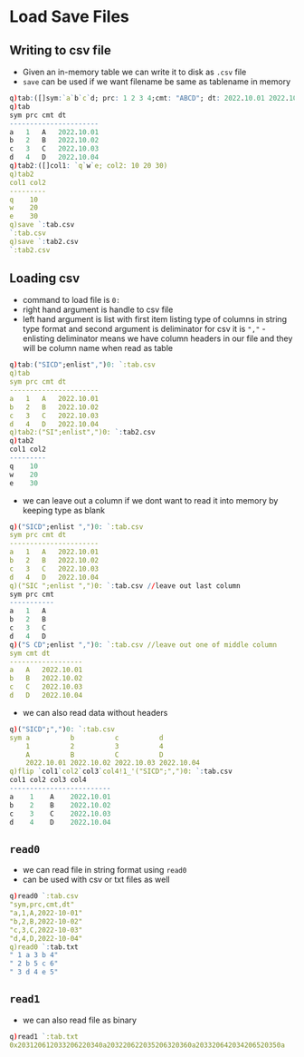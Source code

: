 # Load Save Files

## Writing to csv file 
* Given an in-memory table we can write it to disk as `.csv` file
* `save` can be used if we want filename be same as tablename in memory 
```q
q)tab:([]sym:`a`b`c`d; prc: 1 2 3 4;cmt: "ABCD"; dt: 2022.10.01 2022.10.02 2022.10.03 2022.10.04)
q)tab
sym prc cmt dt
----------------------
a   1   A   2022.10.01
b   2   B   2022.10.02
c   3   C   2022.10.03
d   4   D   2022.10.04
q)tab2:([]col1: `q`w`e; col2: 10 20 30)
q)tab2
col1 col2
---------
q    10
w    20
e    30
q)save `:tab.csv
`:tab.csv
q)save `:tab2.csv
`:tab2.csv
```
## Loading csv
* command to load file is `0:` 
* right hand argument is handle to csv file
* left hand argument is list with first item listing type of columns in string type format and second argument is deliminator for csv it is `","` - enlisting deliminator means we have column headers in our file and they will be column name when read as table
```q
q)tab:("SICD";enlist",")0: `:tab.csv
q)tab
sym prc cmt dt
----------------------
a   1   A   2022.10.01
b   2   B   2022.10.02
c   3   C   2022.10.03
d   4   D   2022.10.04
q)tab2:("SI";enlist",")0: `:tab2.csv
q)tab2
col1 col2
---------
q    10
w    20
e    30
```
* we can leave out a column if we dont want to read it into memory by keeping type as blank
```q
q)("SICD";enlist ",")0: `:tab.csv
sym prc cmt dt
----------------------
a   1   A   2022.10.01
b   2   B   2022.10.02
c   3   C   2022.10.03
d   4   D   2022.10.04
q)("SIC ";enlist ",")0: `:tab.csv //leave out last column
sym prc cmt
-----------
a   1   A
b   2   B
c   3   C
d   4   D
q)("S CD";enlist ",")0: `:tab.csv //leave out one of middle column
sym cmt dt
------------------
a   A   2022.10.01
b   B   2022.10.02
c   C   2022.10.03
d   D   2022.10.04
```
* we can also read data without headers
```q
q)("SICD";",")0: `:tab.csv
sym a          b          c          d
    1          2          3          4
    A          B          C          D
    2022.10.01 2022.10.02 2022.10.03 2022.10.04
q)flip `col1`col2`col3`col4!1_'("SICD";",")0: `:tab.csv
col1 col2 col3 col4
-------------------------
a    1    A    2022.10.01
b    2    B    2022.10.02
c    3    C    2022.10.03
d    4    D    2022.10.04
```
## `read0`
* we can read file in string format using `read0`
* can be used with csv or txt files as well
```q
q)read0 `:tab.csv
"sym,prc,cmt,dt"
"a,1,A,2022-10-01"
"b,2,B,2022-10-02"
"c,3,C,2022-10-03"
"d,4,D,2022-10-04"
q)read0 `:tab.txt
" 1 a 3 b 4"
" 2 b 5 c 6"
" 3 d 4 e 5"
```
## `read1`
* we can also read file as binary
```q
q)read1 `:tab.txt
0x203120612033206220340a203220622035206320360a203320642034206520350a
```